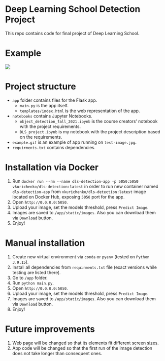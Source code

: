 # Deep Learning School Detection Project
This repo contains code for final project of Deep Learning School.

# Example
![](https://github.com/vkurichenko/dls-detection-project/blob/main/example.gif)

# Project structure
- `app` folder contains files for the Flask app.
    - `main.py` is the app itself.
    - `templates/index.html` is the web representation of the app.
- `notebooks` contains Jupyter Notebooks.
    - `object_detection_fall_2021.ipynb` is the course creators' notebook with the project requirements.
    - `DLS_project.ipynb` is my notebook with the project description based on the requirements.
- `example.gif` is an example of app running on `test-image.jpg`.
- `requirments.txt` contains dependencies.

# Installation via Docker
1. Run `docker run --rm --name dls-detection-app -p 5050:5050 vkurichenko/dls-detection:latest` in order to run new container named `dls-detection-app` from `vkurichenko/dls-detection:latest` image located on Docker Hub, exposing `5050` port for the app.
2. Open `http://0.0.0.0:5050`.
3. Upload your image, set the models threshold, press `Predict Image`.
4. Images are saved to `/app/static/images`. Also you can download them via `Download` button.
5. Enjoy!

# Manual installation
1. Create new virtual environment via `conda` or `pyenv` (tested on `Python 3.9.15`).
2. Install all dependencies from `requirments.txt` file (exact versions while testing are listed there).
3. Go to `/app` folder.
4. Run `python main.py`.
5. Open `http://0.0.0.0:5050`.
6. Upload your image, set the models threshold, press `Predict Image`.
7. Images are saved to `/app/static/images`. Also you can download them via `Download` button.
8. Enjoy!


# Future improvements
1. Web page will be changed so that its elements fit different screen sizes.
2. App code will be changed so that the first run of the image detection does not take longer than consequent ones.
